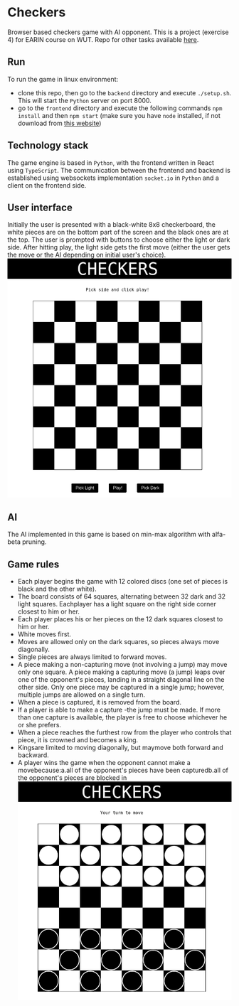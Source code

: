 # Checkers
Browser based checkers game with AI opponent. This is a project (exercise 4) for EARIN course on WUT. 
Repo for other tasks available [here](https://github.com/kamieniarzk/artificial-inteligence-course).

## Run
To run the game in linux environment: 
* clone this repo, then go to the `backend` directory and execute `./setup.sh`. This will start the `Python` server on port 8000. 
* go to the `frontend` directory and execute the following commands `npm install` and then `npm start` (make sure you have `node` installed, if not download from [this website](https://nodejs.org/en/))

## Technology stack
The game engine is based in `Python`, with the frontend written in React using `TypeScript`. The communication between the frontend and backend is established using websockets implementation `socket.io` in `Python` and a client on the frontend side.

## User interface
Initially the user is presented with a black-white 8x8 checkerboard, the white pieces are on the bottom part of the screen and the black ones are at the top. The user is prompted with buttons to choose either the light or dark side. After hitting play, the light side gets the first move (either the user gets the move or the AI depending on initial user's choice). 
![](images/1.png)

## AI
The AI implemented in this game is based on min-max algorithm with alfa-beta pruning.

## Game rules
* Each player begins the game with 12 colored discs (one set of pieces is black and the other white).
* The board consists of 64 squares, alternating between 32 dark and 32 light squares. Eachplayer has a light square on the right side corner closest to him or her.
* Each player places his or her pieces on the 12 dark squares closest to him or her.
* White moves first. 
* Moves are allowed only on the dark squares, so pieces always move diagonally. 
* Single pieces are always limited to forward moves.
* A piece making a non-capturing move (not involving a jump) may move only one square. A piece making a capturing move (a jump) leaps over one of the opponent's pieces, landing in a straight diagonal line on the other side. Only one piece may be captured in a single jump; however, multiple jumps are allowed on a single turn.
* When a piece is captured, it is removed from the board.
* If a player is able to make a capture -the jump must be made. If more than one capture is available, the player is free to choose whichever he or she prefers.
* When a piece reaches the furthest row from the player who controls that piece, it is crowned and becomes a king.
* Kingsare limited to moving diagonally, but maymove both forward and backward. 
* A player wins the game when the opponent cannot make a movebecause:a.all of the opponent's pieces have been capturedb.all of the opponent's pieces are blocked in
![](images/2.png)
